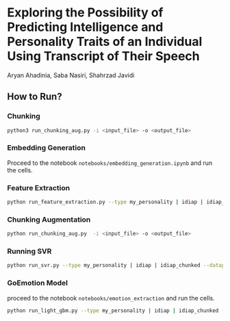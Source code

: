 # Exploring the Possibility of Predicting Intelligence and Personality Traits of an Individual Using Transcript of Their Speech

Aryan Ahadinia, Saba Nasiri, Shahrzad Javidi

## How to Run?

### Chunking

```bash
python3 run_chunking_aug.py -i <input_file> -o <output_file>
```

### Embedding Generation

Proceed to the notebook `notebooks/embedding_generation.ipynb` and run the cells.

### Feature Extraction

```bash
python run_feature_extraction.py --type my_personality | idiap | idiap_chunked --datapath <path_to_data> --output_path_NRC <path_to_output> --output_path_NRC_VAD <path_to_output> --output_path_readability <path_to_output> --output_path_LIWC <path_to_output> --output_path <path_to_output> --target_path <path_to_output>
```

### Chunking Augmentation

```bash
python run_chunking_aug.py  -i <input_file> -o <output_file>
```

### Running SVR

```bash
python run_svr.py --type my_personality | idiap | idiap_chunked --datapath_features <path_to_data> --datapath_targets .<path_to_targets> --target <name_of_the_target_col> --features embeddings | psycological | combined -- datapath_features2 <only_for_combined>
```

### GoEmotion Model

proceed to the notebook `notebooks/emotion_extraction` and run the cells.

```bash
python run_light_gbm.py --type my_personality | idiap | idiap_chunked --datapath_features <path_to_data> --datapath_targets .<path_to_targets> --target <name_of_the_target_col> --features embeddings | psycological | combined -- datapath_features2 <only_for_combined>
```
